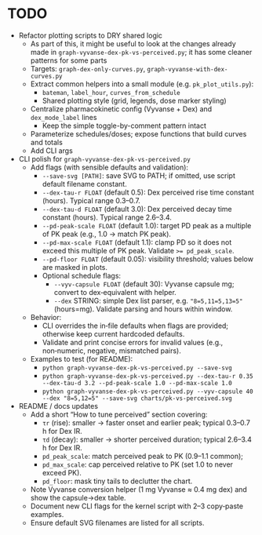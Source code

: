 # TODO

- Refactor plotting scripts to DRY shared logic
  - As part of this, it might be useful to look at the changes already made in `graph-vyvanse-dex-pk-vs-perceived.py`; it has some cleaner patterns for some parts
  - Targets: `graph-dex-only-curves.py`, `graph-vyvanse-with-dex-curves.py`
  - Extract common helpers into a small module (e.g. `pk_plot_utils.py`):
    - `bateman`, `label_hour`, `curves_from_schedule`
    - Shared plotting style (grid, legends, dose marker styling)
  - Centralize pharmacokinetic config (Vyvanse + Dex) and `dex_mode_label` lines
    - Keep the simple toggle-by-comment pattern intact
  - Parameterize schedules/doses; expose functions that build curves and totals
  - Add CLI args
- CLI polish for `graph-vyvanse-dex-pk-vs-perceived.py`
  - Add flags (with sensible defaults and validation):
    - `--save-svg [PATH]`: save SVG to PATH; if omitted, use script default filename constant.
    - `--dex-tau-r FLOAT` (default 0.5): Dex perceived rise time constant (hours). Typical range 0.3–0.7.
    - `--dex-tau-d FLOAT` (default 3.0): Dex perceived decay time constant (hours). Typical range 2.6–3.4.
    - `--pd-peak-scale FLOAT` (default 1.0): target PD peak as a multiple of PK peak (e.g., 1.0 → match PK peak).
    - `--pd-max-scale FLOAT` (default 1.1): clamp PD so it does not exceed this multiple of PK peak. Validate `>= pd_peak_scale`.
    - `--pd-floor FLOAT` (default 0.05): visibility threshold; values below are masked in plots.
    - Optional schedule flags:
      - `--vyv-capsule FLOAT` (default 30): Vyvanse capsule mg; convert to dex‑equivalent with helper.
      - `--dex` STRING: simple Dex list parser, e.g. `"8=5,11=5,13=5"` (hours=mg). Validate parsing and hours within window.
  - Behavior:
    - CLI overrides the in‑file defaults when flags are provided; otherwise keep current hardcoded defaults.
    - Validate and print concise errors for invalid values (e.g., non‑numeric, negative, mismatched pairs).
  - Examples to test (for README):
    - `python graph-vyvanse-dex-pk-vs-perceived.py --save-svg`
    - `python graph-vyvanse-dex-pk-vs-perceived.py --dex-tau-r 0.35 --dex-tau-d 3.2 --pd-peak-scale 1.0 --pd-max-scale 1.0`
    - `python graph-vyvanse-dex-pk-vs-perceived.py --vyv-capsule 40 --dex "8=5,12=5" --save-svg charts/pk-vs-perceived.svg`
- README / docs updates
  - Add a short “How to tune perceived” section covering:
    - `τr` (rise): smaller → faster onset and earlier peak; typical 0.3–0.7 h for Dex IR.
    - `τd` (decay): smaller → shorter perceived duration; typical 2.6–3.4 h for Dex IR.
    - `pd_peak_scale`: match perceived peak to PK (0.9–1.1 common);
    - `pd_max_scale`: cap perceived relative to PK (set 1.0 to never exceed PK).
    - `pd_floor`: mask tiny tails to declutter the chart.
  - Note Vyvanse conversion helper (1 mg Vyvanse ≈ 0.4 mg dex) and show the capsule→dex table.
  - Document new CLI flags for the kernel script with 2–3 copy‑paste examples.
  - Ensure default SVG filenames are listed for all scripts.

